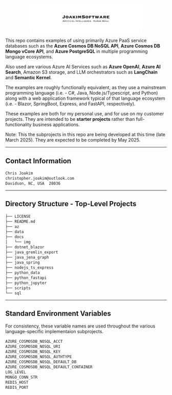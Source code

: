<p align="center">
  <img src="docs/img/joakimsoftware-logo.png" width="70%">
</p>

This repo contains examples of using primarily Azure PaaS service
databases such as the **Azure Cosmos DB NoSQL API**, 
**Azure Cosmos DB Mongo vCore API**, and **Azure PostgreSQL**
in multiple programming language ecosystems.

Also used are various Azure AI Services such as **Azure OpenAI**, 
**Azure AI Search**, Amazon S3 storage, and LLM orchestrators such as
**LangChain** and **Semantic Kernel**.

The examples are roughly functionally equivalent, as they use a
mainstream programming language (i.e. - C#, Java, Node.js/Typescript, and Python)
along with a web application framework typical of that language ecosystem
(i.e. - Blazor, SpringBoot, Express, and FastAPI, respectively).

These examples are both for my personal use, and for use on my
customer projects.  They are intended to be **starter projects**
rather than full-functionality business applications.

Note: This the subprojects in this repo are being developed
at this time (late March 2025).  They are expected to be completed
by May 2025.

---

## Contact Information

```
Chris Joakim
christopher.joakim@outlook.com
Davidson, NC, USA  28036
```

---

## Directory Structure - Top-Level Projects

```
├── LICENSE
├── README.md
├── az
├── data
├── docs
│   └── img
├── dotnet_blazor
├── java_gremlin_export
├── java_jena_graph
├── java_spring
├── nodejs_ts_express
├── python_data
├── python_fastapi
├── python_jupyter
├── scripts
└── sql
```

---

## Standard Environment Variables

For consistency, these variable names are used throughout the various
language-specific implementaion subprojects.

```
AZURE_COSMOSDB_NOSQL_ACCT
AZURE_COSMOSDB_NOSQL_URI
AZURE_COSMOSDB_NOSQL_KEY
AZURE_COSMOSDB_NOSQL_AUTHTYPE
AZURE_COSMOSDB_NOSQL_DEFAULT_DB
AZURE_COSMOSDB_NOSQL_DEFAULT_CONTAINER
LOG_LEVEL
MONGO_CONN_STR
REDIS_HOST
REDIS_PORT
```

